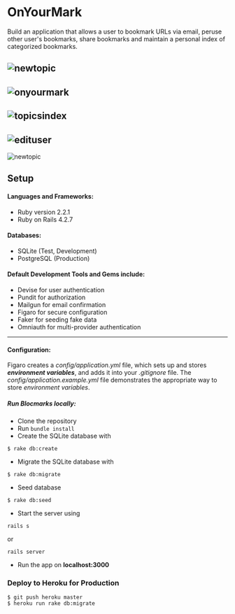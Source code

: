 # OnYourMark

Build an application that allows a user to bookmark URLs via email, peruse other user's bookmarks, share bookmarks and maintain a personal index of categorized bookmarks.

![newtopic](https://user-images.githubusercontent.com/14861025/52085310-cea19300-2569-11e9-9a89-206d811453a3.png)
---
![onyourmark](https://user-images.githubusercontent.com/14861025/52085330-dbbe8200-2569-11e9-9abe-59c88d205a4b.png)
---
![topicsindex](https://user-images.githubusercontent.com/14861025/52085335-de20dc00-2569-11e9-9e5d-a2d7628c5847.png)
---
![edituser](https://user-images.githubusercontent.com/14861025/52085337-e0833600-2569-11e9-97e9-28b6b8e0d5a6.png)
---

![newtopic](https://user-images.githubusercontent.com/14861025/52085577-6c955d80-256a-11e9-8f6a-2921c316d0d7.png)

## Setup 

#### Languages and Frameworks: 
* Ruby version 2.2.1
* Ruby on Rails 4.2.7 




#### Databases: 
* SQLite (Test, Development) 
* PostgreSQL (Production)

#### Default Development Tools and Gems include:

* Devise  for user authentication
* Pundit for authorization
* Mailgun for email confirmation
* Figaro for secure configuration
* Faker for seeding fake data
* Omniauth for multi-provider authentication
___
#### Configuration:
Figaro creates a _config/application.yml_ file, which sets up and stores  **_environment variables_**, and adds it into your _.gitignore_ file. The _config/application.example.yml_ file demonstrates the appropriate way to store _environment variables_.

##### Run Blocmarks locally: 

* Clone the repository
* Run ``` bundle install ```
* Create the SQLite database with 
 ```
 $ rake db:create
 ```
* Migrate the SQLite database with 
```
$ rake db:migrate
```
* Seed database
```
$ rake db:seed
```
* Start the server using 
```
rails s
```
or

```
rails server
```
* Run the app on **localhost:3000**

### Deploy to Heroku for Production

  ```
  $ git push heroku master
  $ heroku run rake db:migrate
  ```






